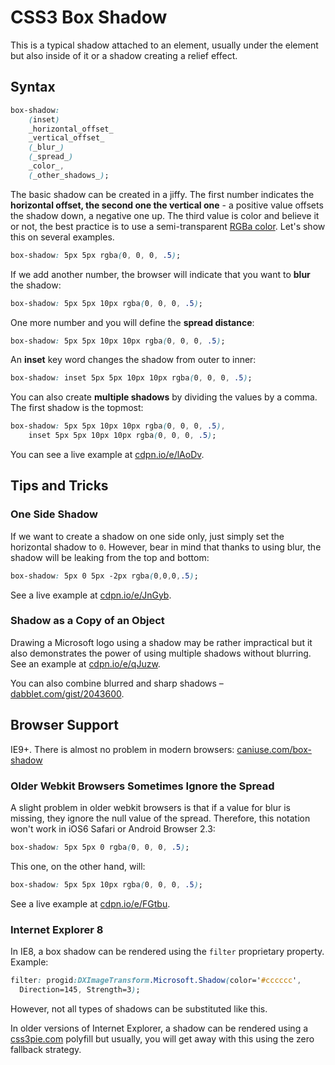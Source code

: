 CSS3 Box Shadow
===============

This is a typical shadow attached to an element, usually under the element but
also inside of it or a shadow creating a relief effect.

Syntax
------

```css
box-shadow:
    (inset)
    _horizontal_offset_
    _vertical_offset_
    (_blur_)
    (_spread_)
    _color_,
    (_other_shadows_);
```

The basic shadow can be created in a jiffy. The first number indicates the
**horizontal offset, the second one the vertical one** - a positive value
offsets the shadow down, a negative one up. The third value is color and believe
it or not, the best practice is to use a semi-transparent [RGBa
color](css3-rgba.md). Let's show this on several examples.

```css
box-shadow: 5px 5px rgba(0, 0, 0, .5);
```

If we add another number, the browser will indicate that you want to **blur**
the shadow:

```css
box-shadow: 5px 5px 10px rgba(0, 0, 0, .5);
```

One more number and you will define the **spread distance**:

```css
box-shadow: 5px 5px 10px 10px rgba(0, 0, 0, .5);
```

An **inset** key word changes the shadow from outer to inner:

```css
box-shadow: inset 5px 5px 10px 10px rgba(0, 0, 0, .5);
```

You can also create **multiple shadows** by dividing the values by a comma. The
first shadow is the topmost:

```css
box-shadow: 5px 5px 10px 10px rgba(0, 0, 0, .5),
    inset 5px 5px 10px 10px rgba(0, 0, 0, .5);
```

You can see a live example at [cdpn.io/e/lAoDv](http://cdpn.io/e/lAoDv).

Tips and Tricks
---------------

### One Side Shadow

If we want to create a shadow on one side only, just simply set the horizontal
shadow to `0`. However, bear in mind that thanks to using blur, the shadow will
be leaking from the top and bottom:

```css
box-shadow: 5px 0 5px -2px rgba(0,0,0,.5);
```

See a live example at [cdpn.io/e/JnGyb](http://cdpn.io/e/JnGyb).

### Shadow as a Copy of an Object

Drawing a Microsoft logo using a shadow may be rather impractical but it also
demonstrates the power of using multiple shadows without blurring. See an
example at [cdpn.io/e/qJuzw](http://cdpn.io/e/qJuzw).

You can also combine blurred and sharp shadows –
[dabblet.com/gist/2043600](http://dabblet.com/gist/2043600).

Browser Support
---------------

IE9+. There is almost no problem in modern browsers:
[caniuse.com/box-shadow](http://caniuse.com/box-shadow)

### Older Webkit Browsers Sometimes Ignore the Spread

A slight problem in older webkit browsers is that if a value for blur is
missing, they ignore the null value of the spread. Therefore, this notation
won't work in iOS6 Safari or Android Browser 2.3:

```css
box-shadow: 5px 5px 0 rgba(0, 0, 0, .5);
```

This one, on the other hand, will:

```css
box-shadow: 5px 5px 10px rgba(0, 0, 0, .5);
```

See a live example at [cdpn.io/e/FGtbu](http://cdpn.io/e/FGtbu).

### Internet Explorer 8

In IE8, a box shadow can be rendered using the `filter` proprietary property.
Example:

```css
filter: progid:DXImageTransform.Microsoft.Shadow(color='#cccccc',
  Direction=145, Strength=3);
```

However, not all types of shadows can be substituted like this.

In older versions of Internet Explorer, a shadow can be rendered using a
[css3pie.com](http://css3pie.com/) polyfill but usually, you will get away
with this using the zero fallback strategy.
